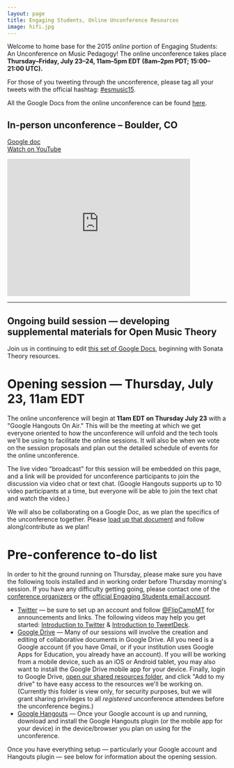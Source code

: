 ```yaml
---
layout: page
title: Engaging Students, Online Unconference Resources
image: hifi.jpg
---
```


Welcome to home base for the 2015 *online* portion of Engaging Students: An Unconference on Music Pedagogy! The online unconference takes place **Thursday–Friday, July 23–24, 11am–5pm EDT (8am–2pm PDT; 15:00–21:00 UTC).** 

For those of you tweeting through the unconference, please tag all your tweets with the official hashtag: [#esmusic15](https://twitter.com/search?q=%23esmusic15&src=typd&vertical=default&f=tweets).

All the Google Docs from the online unconference can be found [here](https://drive.google.com/folderview?id=0B4yHG56u9Tu6fi1GSWhOMWNackwtRkkxRVNoaWpFR1FLbThJTElZUzZqX0V4LXZ1Vk9kTWs&usp=sharing).

## In-person unconference – Boulder, CO

[Google doc](https://docs.google.com/document/d/1_ACR6fNsvo7l8b_piWQwieBlUbCkgA6lwfbBFKcspUM/edit?usp=sharing)  
[Watch on YouTube](http://youtu.be/cnWFkNMQNpk)  

<div class="center-video">
<iframe width="420" height="315" src="http://www.youtube.com/embed/cnWFkNMQNpk" frameborder="0" allowfullscreen></iframe>
</div>


<hr/>

## Ongoing build session — developing supplemental materials for Open Music Theory

Join us in continuing to edit [this set of Google Docs](https://drive.google.com/folderview?id=0B4yHG56u9Tu6fmE4WDh1WUZ2cmpPQzkyQWE4V1ZUVDZ4MG42TndvZW83Y1pjQll4RzRhclU&usp=sharing), beginning with Sonata Theory resources.

# Opening session — Thursday, July 23, 11am EDT

The online unconference will begin at **11am EDT on Thursday July 23** with a "Google Hangouts On Air." This will be the meeting at which we get everyone oriented to how the unconference will unfold and the tech tools we'll be using to facilitate the online sessions. It will also be when we vote on the session proposals and plan out the detailed schedule of events for the online unconference.

The live video "broadcast" for this session will be embedded on this page, and a link will be provided for unconference participants to join the discussion via video chat or text chat. (Google Hangouts supports up to 10 video participants at a time, but everyone will be able to join the text chat and watch the video.)

We will also be collaborating on a Google Doc, as we plan the specifics of the unconference together. Please [load up that document](https://plus.google.com/hangouts/_/hoaevent/AP36tYcfPCHB_oidhIDaq58eQnA5WeYDMCL-bDx8CyzChlcPhaw8oA
) and follow along/contribute as we plan!

# Pre-conference to-do list

In order to hit the ground running on Thursday, please make sure you have the following tools installed and in working order before Thursday morning's session. If you have any difficulty getting going, please contact one of the [conference organizers](https://flipcampmt.wordpress.com/organizers/) or the [official Engaging Students email account](mailto:flipcampmt@gmail.com).

- [Twitter](http://twitter.com) — be sure to set up an account and follow [@FlipCampMT](http://twitter.com/flipcampmt) for announcements and links. The following videos may help you get started: [Introduction to Twitter](https://vimeo.com/133696253) & [Introduction to TweetDeck](https://vimeo.com/133696254).  
- [Google Drive](http://drive.google.com) — Many of our sessions will involve the creation and editing of collaborative documents in Google Drive. All you need is a Google account (if you have Gmail, or if your institution uses Google Apps for Education, you already have an account). If you will be working from a mobile device, such as an iOS or Android tablet, you may also want to install the Google Drive mobile app for your device. Finally, login to Google Drive, [open our shared resources folder](https://drive.google.com/folderview?id=0B4yHG56u9Tu6fi1GSWhOMWNackwtRkkxRVNoaWpFR1FLbThJTElZUzZqX0V4LXZ1Vk9kTWs&usp=sharing), and click "Add to my drive" to have easy access to the resources we'll be working on. (Currently this folder is view only, for security purposes, but we will grant sharing privileges to all *registered* unconference attendees before the unconference begins.)  
- [Google Hangouts](https://www.google.com/tools/dlpage/hangoutplugin) — Once your Google account is up and running, download and install the Google Hangouts plugin (or the mobile app for your device) in the device/browser you plan on using for the unconference. 

Once you have everything setup — particularly your Google account and Hangouts plugin — see below for information about the opening session.


